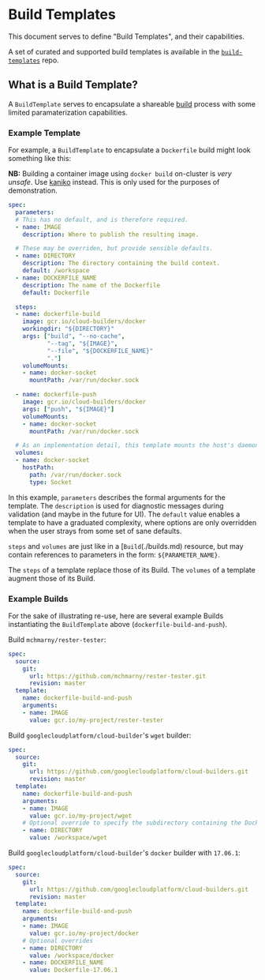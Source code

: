 # Build Templates

This document serves to define "Build Templates", and their capabilities.

A set of curated and supported build templates is available in the
[`build-templates`](https://github.com/elafros/build-templates) repo.

## What is a Build Template?

A `BuildTemplate` serves to encapsulate a shareable [build](./builds.md)
process with some limited paramaterization capabilities.

### Example Template

For example, a `BuildTemplate` to encapsulate a `Dockerfile` build might look
something like this:

**NB:** Building a container image using `docker build` on-cluster is _very
unsafe_. Use [kaniko](https://github.com/GoogleContainerTools/kaniko) instead.
This is only used for the purposes of demonstration.

```yaml
spec:
  parameters:
  # This has no default, and is therefore required.
  - name: IMAGE
    description: Where to publish the resulting image.

  # These may be overriden, but provide sensible defaults.
  - name: DIRECTORY
    description: The directory containing the build context.
    default: /workspace
  - name: DOCKERFILE_NAME
    description: The name of the Dockerfile
    default: Dockerfile

  steps:
  - name: dockerfile-build
    image: gcr.io/cloud-builders/docker
    workingdir: "${DIRECTORY}"
    args: ["build", "--no-cache",
           "--tag", "${IMAGE}",
           "--file", "${DOCKERFILE_NAME}"
           "."]
    volumeMounts:
    - name: docker-socket
      mountPath: /var/run/docker.sock

  - name: dockerfile-push
    image: gcr.io/cloud-builders/docker
    args: ["push", "${IMAGE}"]
    volumeMounts:
    - name: docker-socket
      mountPath: /var/run/docker.sock

  # As an implementation detail, this template mounts the host's daemon socket.
  volumes:
  - name: docker-socket
    hostPath:
      path: /var/run/docker.sock
      type: Socket
```

In this example, `parameters` describes the formal arguments for the template.
The `description` is used for diagnostic messages during validation (and maybe
in the future for UI). The `default` value enables a template to have a
graduated complexity, where options are only overridden when the user strays
from some set of sane defaults.

`steps` and `volumes` are just like in a [`Build`(./builds.md) resource, but
may contain references to parameters in the form: `${PARAMETER_NAME}`.

The `steps` of a template replace those of its Build. The `volumes` of a
template augment those of its Build.

### Example Builds

For the sake of illustrating re-use, here are several example Builds
instantiating the `BuildTemplate` above (`dockerfile-build-and-push`).

Build `mchmarny/rester-tester`:
```yaml
spec:
  source:
    git:
      url: https://github.com/mchmarny/rester-tester.git
      revision: master
  template:
    name: dockerfile-build-and-push
    arguments:
    - name: IMAGE
      value: gcr.io/my-project/rester-tester
```

Build `googlecloudplatform/cloud-builder`'s `wget` builder:
```yaml
spec:
  source:
    git:
      url: https://github.com/googlecloudplatform/cloud-builders.git
      revision: master
  template:
    name: dockerfile-build-and-push
    arguments:
    - name: IMAGE
      value: gcr.io/my-project/wget
    # Optional override to specify the subdirectory containing the Dockerfile
    - name: DIRECTORY
      value: /workspace/wget
```

Build `googlecloudplatform/cloud-builder`'s `docker` builder with `17.06.1`:
```yaml
spec:
  source:
    git:
      url: https://github.com/googlecloudplatform/cloud-builders.git
      revision: master
  template:
    name: dockerfile-build-and-push
    arguments:
    - name: IMAGE
      value: gcr.io/my-project/docker
    # Optional overrides
    - name: DIRECTORY
      value: /workspace/docker
    - name: DOCKERFILE_NAME
      value: Dockerfile-17.06.1
```
